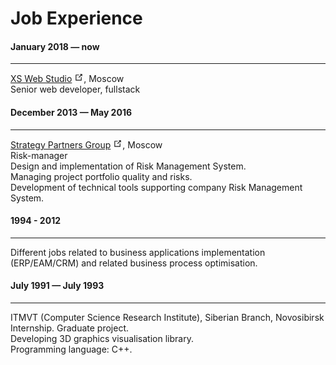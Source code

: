 <link rel="stylesheet" type="text/css" href="/style.css">

# Job Experience

#### January 2018 — now
<hr class="divider">   
<a href="#">XS Web Studio</a>
<svg xmlns="http://www.w3.org/2000/svg" aria-hidden="true" x="0px" y="0px" viewBox="0 0 100 100" width="15" height="15" class="icon outbound"><path fill="currentColor" d="M18.8,85.1h56l0,0c2.2,0,4-1.8,4-4v-32h-8v28h-48v-48h28v-8h-32l0,0c-2.2,0-4,1.8-4,4v56C14.8,83.3,16.6,85.1,18.8,85.1z"></path><polygon fill="currentColor" points="45.7,48.7 51.3,54.3 77.2,28.5 77.2,37.2 85.2,37.2 85.2,14.9 62.8,14.9 62.8,22.9 71.5,22.9"></polygon></svg>, 
Moscow<br>   
Senior web developer, fullstack

#### December 2013 — May 2016
<hr class="divider">   
<a href="http://strategy.ru">Strategy Partners Group</a>
<svg xmlns="http://www.w3.org/2000/svg" aria-hidden="true" x="0px" y="0px" viewBox="0 0 100 100" width="15" height="15" class="icon outbound"><path fill="currentColor" d="M18.8,85.1h56l0,0c2.2,0,4-1.8,4-4v-32h-8v28h-48v-48h28v-8h-32l0,0c-2.2,0-4,1.8-4,4v56C14.8,83.3,16.6,85.1,18.8,85.1z"></path><polygon fill="currentColor" points="45.7,48.7 51.3,54.3 77.2,28.5 77.2,37.2 85.2,37.2 85.2,14.9 62.8,14.9 62.8,22.9 71.5,22.9"></polygon></svg>,  
Moscow<br>   
Risk-manager<br>
Design and implementation of Risk Management System.<br>
Managing project portfolio quality and risks.<br>
Development of technical tools supporting company Risk Management System.

#### 1994 - 2012
<hr class="divider">   
Different jobs related to business applications implementation (ERP/EAM/CRM) and related business process optimisation.

#### July 1991 — July 1993
<hr class="divider">   
ITMVT (Computer Science Research Institute), Siberian Branch, Novosibirsk<br>   
Internship. Graduate project.<br>
Developing 3D graphics visualisation library.<br>
Programming language: C++.